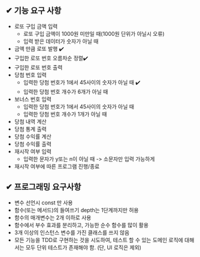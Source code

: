 ## ✔ 기능 요구 사항

- 로또 구입 금액 입력
  - 로또 구입 금액이 1000원 미만일 때(1000원 단위가 아닐시 오류)
  - 입력 받은 데이터가 숫자가 아닐 때
- 금액 만큼 로또 발행 ✔️
- 구입한 로또 번호 오름차순 정렬✔️
- 구입한 로또 번호 출력
- 당첨 번호 입력
  - 입력한 당첨 번호가 1에서 45사이의 숫자가 아닐 때 ✔️
  - 입력한 당첨 번호 개수가 6개가 아닐 때
- 보너스 번호 입력
  - 입력한 당첨 번호가 1에서 45사이의 숫자가 아닐 때
  - 입력한 당첨 번호 개수가 1개가 아닐 때
- 당첨 내역 계산
- 당첨 통계 출력
- 당첨 수익률 계산
- 당첨 수익률 출력
- 재시작 여부 입력
  - 입력한 문자가 y또는 n이 아닐 때 -> 소문자만 입력 가능하게
- 재시작 여부에 따른 프로그램 진행/종료

## ✔ 프로그래밍 요구사항

- 변수 선언시 const 만 사용
- 함수(또는 메서드)의 들여쓰기 depth는 1단계까지만 허용
- 함수의 매개변수는 2개 이하로 사용
- 함수에서 부수 효과를 분리하고, 가능한 순수 함수를 많이 활용
- 3개 이상의 인스턴스 변수를 가진 클래스를 쓰지 않음
- 모든 기능을 TDD로 구현하는 것을 시도하여, 테스트 할 수 있는 도메인 로직에 대해서는 모두 단위 테스트가 존재해야 함. (단, UI 로직은 제외)
